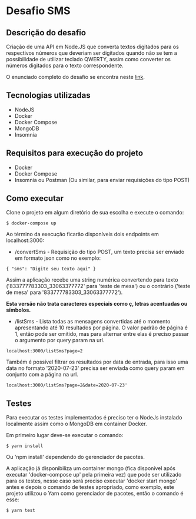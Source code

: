# Desafio SMS

## Descrição do desafio

Criação de uma API em Node.JS que converta textos digitados para os respectivos números que deveriam ser digitados quando não se tem a 
possibilidade de utilizar teclado QWERTY, assim como converter os números digitados para o texto correspondente.

O enunciado completo do desafio se encontra neste [link](https://gist.github.com/PauloLuan/2f0a6a878c80b96a088ab52e28d4be14).

## Tecnologias utilizadas

- NodeJS
- Docker
- Docker Compose
- MongoDB
- Insomnia

## Requisitos para execução do projeto

- Docker
- Docker Compose
- Insomnia ou Postman (Ou similar, para enviar requisições do tipo POST)

## Como executar

Clone o projeto em algum diretório de sua escolha e execute o comando:
```
$ docker-compose up
```
Ao término da execução ficarão disponíveis dois endpoints em localhost:3000:

- /convertSms - Requisição do tipo POST, um texto precisa ser enviado em formato json como no exemplo:
```
{ "sms": "Digite seu texto aqui" }
```
Assim a aplicação recebe uma string numérica convertendo para texto ('833777783303_33063377772' para 'teste de mesa')
ou o contrário ('teste de mesa' para '833777783303_33063377772'). 

<b>Esta versão não trata caracteres especiais como ç, letras acentuadas ou símbolos.</b>

- /listSms - Lista todas as mensagens convertidas até o momento apresentando até 10 resultados por página.
O valor padrão de página é 1, então pode ser omitido, mas para alternar entre elas é 
preciso passar o argumento por query param na url. 
```
localhost:3000/listSms?page=2
```
Também é possível filtrar os resultados por data de entrada, para isso uma data no formato '2020-07-23' 
precisa ser enviada como query param em conjunto com a página na url.
```
localhost:3000/listSms?page=2&date=2020-07-23'
```
## Testes

Para executar os testes implementados é preciso ter o NodeJs instalado localmente assim como o MongoDB em container Docker.

Em primeiro lugar deve-se executar o comando:
```
$ yarn install
```
Ou 'npm install' dependendo do gerenciador de pacotes.

A aplicação já disponibiliza um container mongo (fica disponível após executar 'docker-compose up' pela primeira vez) que pode ser utilizado para os testes, nesse caso será preciso executar 'docker start mongo' antes e depois o comando de testes apropriado, como exemplo, este projeto utilizou o Yarn como gerenciador de pacotes, então o comando é esse:
```
$ yarn test
```
